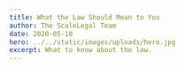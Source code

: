 ```yaml
---
title: What the Law Should Mean to You
author: The ScaleLegal Team
date: 2020-05-10
hero: ../../static/images/uploads/hero.jpg
excerpt: What to know about the law.
---
```

